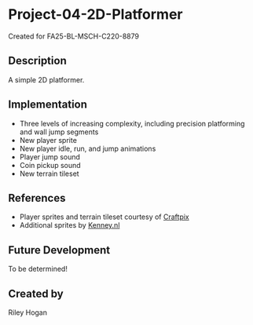 # Project-04-2D-Platformer
Created for FA25-BL-MSCH-C220-8879

## Description
A simple 2D platformer.

## Implementation
- Three levels of increasing complexity, including precision platforming and wall jump segments
- New player sprite
- New player idle, run, and jump animations
- Player jump sound
- Coin pickup sound
- New terrain tileset

## References
- Player sprites and terrain tileset courtesy of [Craftpix](https://free-game-assets.itch.io/)
- Additional sprites by [Kenney.nl](https://kenney.nl/assets/pixel-platformer)

## Future Development
To be determined!

## Created by
Riley Hogan
